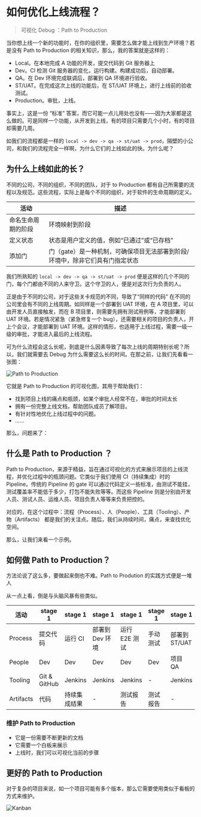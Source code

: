 # 如何优化上线流程？

> 可视化 Debug ：Path to Production

当你想上线一个新的功能时，在你的组织里，需要怎么做才能上线到生产环境？若是没有 Path to Production 的相关知识，那么，我的答案就是这样的：

 - Local。在本地完成 A 功能的开发，提交代码到 Git 服务器上
 - Dev。CI 检测 Git 服务器的变化，运行构建。构建成功后，自动部署。
 - QA。在 Dev 环境完成联调后，部署到 QA 环境进行验收。
 - ST/UAT。在完成这次上线的功能后，在 ST/UAT 环境上，进行上线前的验收测试。
 - Production。审批，上线。

事实上，这是一份 “标准” 答案，而它可能一点儿用处也没有——因为大家都是这么做的。可是同样一个功能，从开发到上线，有的项目只需要几个小时，有的项目却需要几周。

如我们的流程都是一样的 ``local -> dev -> qa -> st/uat -> prod``，隔壁的小公司，和我们的流程完全一样啊，为什么它们的上线如此的快。为什么呢？

## 为什么上线如此的长？

不同的公司，不同的组织，不同的团队，对于 to Production 都有自己所需要的流程以及规范。这些流程，实际上是每个不同的组织，对于软件的生命周期的定义。

|  活动    | 描述  |
|----------|-----------------------|
| 命名生命周期的阶段 |  环境映射到阶段 |
| 定义状态 | 状态是用户定义的值，例如“已通过”或“已存档” |
| 添加门  |  门（gate）是一种机制，可确保项目无法部署到阶段/环境中，除非它们具有门指定状态 | 

我们所熟知的 ``local -> dev -> qa -> st/uat -> prod`` 便是这样的几个不同的门，每个门都由不同的人来守卫。这个守卫的人，便是对这次行为负责的人。

正是由于不同的公司，对于这些关卡规范的不同，导致了“同样的代码” 在不同的公司里会有不同的上线周期。如同样是一个部署到 UAT 环境，在 A 项目里，可以由开发人员直接触发，而在 B 项目里，则需要先拥有测试用例等，才能部署到 UAT 环境。若是情况紧急（紧急修复一个 bug），还需要相关的项目的负责人，开上个会议，才能部署到  UAT 环境。这样的情形，也适用于上线过程，需要一级一级的审批，才能进入最后的上线流程。

可为什么流程会这么长呢，到底是什么因素导致了每次上线的周期特别长呢？所以，我们就需要去 Debug 为什么需要这么长的时间。在那之前，让我们先看看一张图：

![Path to Production](ptop.png)

它就是 Path to Production 的可视化图，其用于帮助我们：

 - 找到项目上线的痛点和瓶颈，如某个审批人经常不在，审批的时间太长
 - 拥有一份完整上线文档，帮助团队成员了解项目。
 - 有针对性地优化上线过程中的问题。
 - ……

那么，问题来了：

## 什么是 Path to Production ？

Path to Production，来源于精益，旨在通过可视化的方式来展示项目的上线流程，并优化过程中的瓶颈问题。它类似于我们使用 CI（持续集成）时的 Pipeline。传统的 Pipeline 的 gate 可以通过代码定义一些标准，由测试不能挂，测试覆盖率不能低于多少，打包不能失败等等。而这些 Pipeline 则是分别由开发人员、测试人员、运维人员、项目负责人等等来负责把控的。

对应的，在这个过程中：流程（Process）、人（People）、工具（Tooling）、产物（Artifacts） 都是我们的关注点。随后，我们从持续时间，痛点，来查找优化空间。

那么，让我们来看一个示例。

## 如何做 Path to Production？

方法论说了这么多，要做起来倒也不难。Path to Prodution 的实践方式便是一堆人

从一点上看，倒是与头脑风暴有些类似。


| 活动  | stage 1 |stage 1 |stage 1 |stage 1 |stage 1 |stage 1 |stage 1 |stage 1 |stage 1 | stage 1 |
|--------|--------|--------|--------|--------|--------|--------|--------|--------|--------|--------|
| Process |  提交代码 | 运行 CI | 部署到  Dev 环境 | 运行 E2E 测试 | 手动测试 | 部署到 ST/UAT | 手动测试 | 上线申请 | 上线    |
| People |  Dev | Dev | Dev | Dev | Dev |  项目 QA | 业务 QA | 业务  QA |  PM | Dev | 
| Tooling | Git & GitHub | Jenkins |  Jenkins |  Jenkins |  - | Jenkins | - | 邮件  | - | 
| Artifacts |  代码  | 持续集成结果 | -  |  测试报告  |  测试报告  |  - | 邮件结果  |  -| | 


### 维护 Path to Production

- 它是一份需要不断更新的文档
- 它需要一个白板来展示
- 上线时，我们可以可视化当前的步骤

## 更好的 Path to Production

对于复杂的项目来说，如一个项目可能有多个版本，那么它需要使用类似于看板的方式来维护。

![Kanban](]kanban.png)


